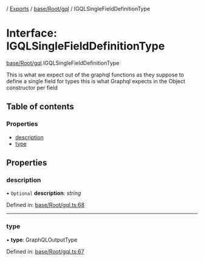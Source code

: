[](../README.md) / [Exports](../modules.md) / [base/Root/gql](../modules/base_root_gql.md) / IGQLSingleFieldDefinitionType

# Interface: IGQLSingleFieldDefinitionType

[base/Root/gql](../modules/base_root_gql.md).IGQLSingleFieldDefinitionType

This is what we expect out of the graphql functions
as they suppose to define a single field for types
this is what Graphql expects in the Object constructor
per field

## Table of contents

### Properties

- [description](base_root_gql.igqlsinglefielddefinitiontype.md#description)
- [type](base_root_gql.igqlsinglefielddefinitiontype.md#type)

## Properties

### description

• `Optional` **description**: *string*

Defined in: [base/Root/gql.ts:68](https://github.com/onzag/itemize/blob/5fcde7cf/base/Root/gql.ts#L68)

___

### type

• **type**: GraphQLOutputType

Defined in: [base/Root/gql.ts:67](https://github.com/onzag/itemize/blob/5fcde7cf/base/Root/gql.ts#L67)
